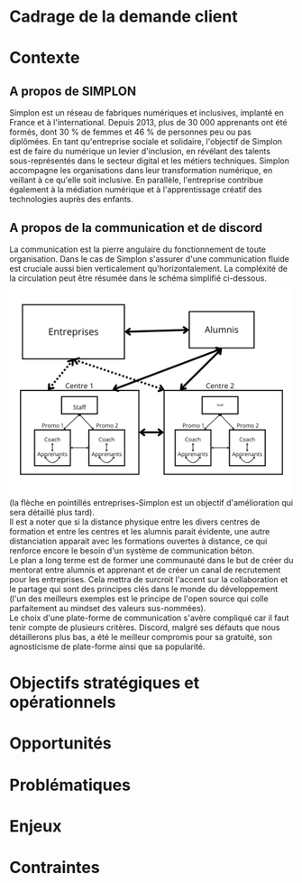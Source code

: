 # Cadrage de la demande client

# Contexte

## A propos de SIMPLON

Simplon est un réseau de fabriques numériques et inclusives, implanté en France et à l'international. Depuis 2013, plus de 30 000 apprenants ont été formés, dont 30 % de femmes et 46 % de personnes peu ou pas diplômées. En tant qu'entreprise sociale et solidaire, l'objectif de Simplon est de faire du numérique un levier d'inclusion, en révélant des talents sous-représentés dans le secteur digital et les métiers techniques. Simplon accompagne les organisations dans leur transformation numérique, en veillant à ce qu'elle soit inclusive. En parallèle, l'entreprise contribue également à la médiation numérique et à l'apprentissage créatif des technologies auprès des enfants.

## A propos de la communication et de discord

La communication est la pierre angulaire du fonctionnement de toute organisation. Dans le cas de Simplon s'assurer d'une communication fluide est cruciale aussi bien verticalement qu'horizontalement. La compléxité de la circulation peut être résumée dans le schéma simplifié ci-dessous.
![image](/./assets/img/schema-communication.png)
(la flèche en pointillés entreprises-Simplon est un objectif d'amélioration qui sera détaillé plus tard).<br>
Il est a noter que si la distance physique entre les divers centres de formation et entre les centres et les alumnis parait évidente, une autre distanciation apparait avec les formations ouvertes à distance, ce qui renforce encore le besoin d'un système de communication béton.<br>
Le plan a long terme est de former une communauté dans le but de créer du mentorat entre alumnis et apprenant et de créer un canal de recrutement pour les entreprises. Cela mettra de surcroit l'accent sur la collaboration et le partage qui sont des principes clés dans le monde du développement (l'un des meilleurs exemples est le principe de l'open source qui colle parfaitement au mindset des valeurs sus-nommées).<br>
Le choix d'une plate-forme de communication s'avère compliqué car il faut tenir compte de plusieurs critères. Discord, malgré ses défauts que nous détaillerons plus bas, a été le meilleur compromis pour sa gratuité, son agnosticisme de plate-forme ainsi que sa popularité.

# Objectifs stratégiques et opérationnels




# Opportunités

# Problématiques

# Enjeux



# Contraintes